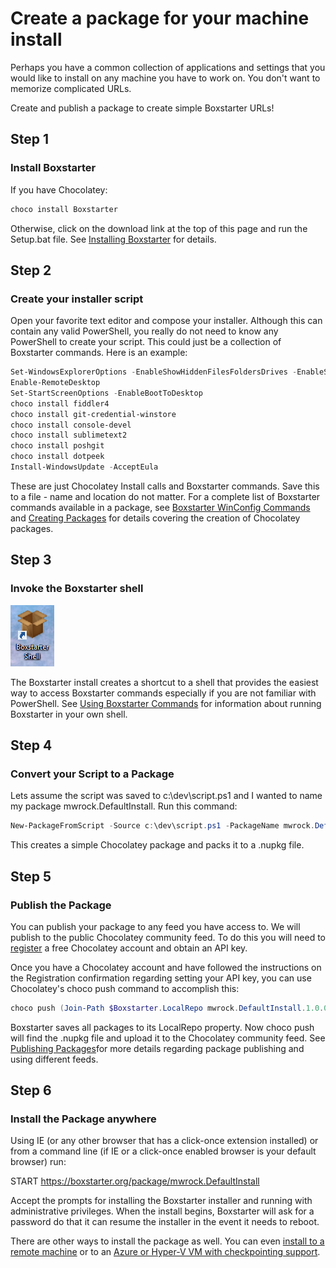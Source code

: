 ﻿---
Order: 20
Title: Simple Package Creation
Description: Learn how to create a package for a machine install.
---

# Create a package for your machine install

Perhaps you have a common collection of applications and settings that you would like to install on any machine you have to work on. You don't want to memorize complicated URLs.

Create and publish a package to create simple Boxstarter URLs!

## Step 1

### Install Boxstarter

If you have Chocolatey:

```powershell
choco install Boxstarter
```

Otherwise, click on the download link at the top of this page and run the Setup.bat file. See [Installing Boxstarter](/installboxstarter) for details.

## Step 2

### Create your installer script

Open your favorite text editor and compose your installer. Although this can contain any valid PowerShell, you really do not need to know any PowerShell to create your script. This could just be a collection of Boxstarter commands. Here is an example:

```powershell
Set-WindowsExplorerOptions -EnableShowHiddenFilesFoldersDrives -EnableShowProtectedOSFiles -EnableShowFileExtensions
Enable-RemoteDesktop
Set-StartScreenOptions -EnableBootToDesktop
choco install fiddler4
choco install git-credential-winstore
choco install console-devel
choco install sublimetext2
choco install poshgit
choco install dotpeek
Install-WindowsUpdate -AcceptEula
```

These are just Chocolatey Install calls and Boxstarter commands. Save this to a file - name and location do not matter. For a complete list of Boxstarter commands available in a package, see [Boxstarter WinConfig Commands](/winconfig) and [Creating Packages](/creatingpackages) for details covering the creation of Chocolatey packages.

## Step 3

### Invoke the Boxstarter shell

![Boxstarter shortcut icon](/assets/images/shortcut.png)

The Boxstarter install creates a shortcut to a shell that provides the easiest way to access Boxstarter commands especially if you are not familiar with PowerShell. See [Using Boxstarter Commands](/usingboxstarter) for information about running Boxstarter in your own shell.

## Step 4

### Convert your Script to a Package

Lets assume the script was saved to c:\dev\script.ps1 and I wanted to name my package mwrock.DefaultInstall. Run this command:

```powershell
New-PackageFromScript -Source c:\dev\script.ps1 -PackageName mwrock.DefaultInstall
```

This creates a simple Chocolatey package and packs it to a .nupkg file.

## Step 5

### Publish the Package

You can publish your package to any feed you have access to. We will publish to the public Chocolatey community feed. To do this you will need to [register](https://community.chocolatey.org/account/Register) a free Chocolatey account and obtain an API key.

Once you have a Chocolatey account and have followed the instructions on the Registration confirmation regarding setting your API key, you can use Chocolatey's choco push command to accomplish this:

```powershell
choco push (Join-Path $Boxstarter.LocalRepo mwrock.DefaultInstall.1.0.0.nupkg)
```

Boxstarter saves all packages to its LocalRepo property. Now choco push will find the .nupkg file and upload it to the Chocolatey community feed. See [Publishing Packages](/publishingpackages)for more details regarding package publishing and using different feeds.

## Step 6

### Install the Package anywhere

Using IE (or any other browser that has a click-once extension installed) or from a command line (if IE or a click-once enabled browser is your default browser) run:

START https://boxstarter.org/package/mwrock.DefaultInstall

Accept the prompts for installing the Boxstarter installer and running with administrative privileges. When the install begins, Boxstarter will ask for a password do that it can resume the installer in the event it needs to reboot.

There are other ways to install the package as well. You can even [install to a remote machine](/installingpackages#RemoteInstallations) or to an [Azure or Hyper-V VM with checkpointing support](/vmintegration).
